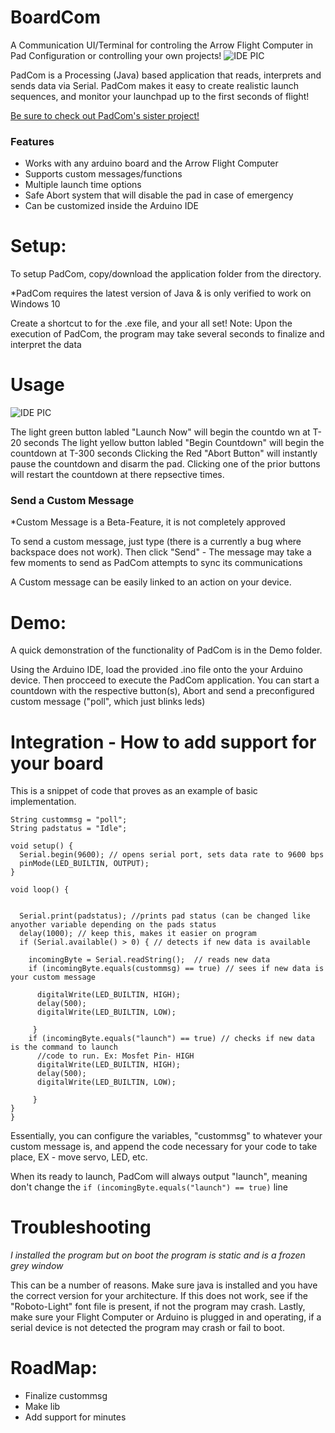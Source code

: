 # BoardCom
A Communication UI/Terminal for controling the Arrow Flight Computer in Pad Configuration or controlling your own projects!
![IDE PIC](https://i.imgur.com/Cn5pzh5.png)


PadCom is a Processing (Java) based application that reads, interprets and sends data via Serial. 
PadCom makes it easy to create realistic launch sequences, and monitor your launchpad up to the first seconds of flight!


[Be sure to check out PadCom's sister project!](https://github.com/RockoonTechnologies/BoardCom)
### Features
 - Works with any arduino board and the Arrow Flight Computer
 - Supports custom messages/functions
 - Multiple launch time options
 - Safe Abort system that will disable the pad in case of emergency
 - Can be customized inside the Arduino IDE


# Setup:
To setup PadCom, copy/download the application folder from the directory.

*PadCom requires the latest version of Java & is only verified to work on Windows 10 

Create a shortcut to for the .exe file, and your all set!
Note: Upon the execution of PadCom, the program may take several seconds to finalize and interpret the data

# Usage
![IDE PIC](https://i.imgur.com/Cn5pzh5.png)

The light green button labled "Launch Now" will begin the countdo
wn at T-20 seconds
The light yellow button labled "Begin Countdown" will begin the countdown at T-300 seconds
Clicking the Red "Abort Button" will instantly pause the countdown and disarm the pad. Clicking one of the prior buttons will restart the countdown at there repsective times.

### Send a Custom Message
 *Custom Message is a Beta-Feature, it is not completely approved 
 
 To send a custom message, just type (there is a currently a bug where backspace does not work).
 Then click "Send" - The message may take a few moments to send as PadCom attempts to sync its communications
 
 A Custom message can be easily linked to an action on your device.

# Demo:

A quick demonstration of the functionality of PadCom is in the Demo folder.

Using the Arduino IDE, load the provided .ino file onto the your Arduino device. Then procceed to execute the PadCom application.
You can start a countdown with the respective button(s), Abort and send a preconfigured custom message ("poll", which just blinks leds)



# Integration - How to add support for your board

This is a snippet of code that proves as an example of basic implementation.

```String incomingByte = ""; // for incoming serial data
String custommsg = "poll";
String padstatus = "Idle";

void setup() {
  Serial.begin(9600); // opens serial port, sets data rate to 9600 bps
  pinMode(LED_BUILTIN, OUTPUT);
}

void loop() {
 
  
  Serial.print(padstatus); //prints pad status (can be changed like anyother variable depending on the pads status
  delay(1000); // keep this, makes it easier on program
  if (Serial.available() > 0) { // detects if new data is available
    
    incomingByte = Serial.readString();  // reads new data
    if (incomingByte.equals(custommsg) == true) // sees if new data is your custom message
     
      digitalWrite(LED_BUILTIN, HIGH);
      delay(500);
      digitalWrite(LED_BUILTIN, LOW);
     
     }
    if (incomingByte.equals("launch") == true) // checks if new data is the command to launch
      //code to run. Ex: Mosfet Pin- HIGH
      digitalWrite(LED_BUILTIN, HIGH);
      delay(500);
      digitalWrite(LED_BUILTIN, LOW);
      
     }
}
}
```

Essentially, you can configure the variables, "custommsg" to whatever your custom message is, and append the code necessary for your code to take place, EX - move servo, LED, etc.

When its ready to launch, PadCom will always output "launch", meaning don't change the ```if (incomingByte.equals("launch") == true)``` line

# Troubleshooting

*I installed the program but on boot the program is static and is a frozen grey window*


   This can be a number of reasons. Make sure java is installed and you have the correct version for your architecture.
   If this does not work, see if the "Roboto-Light" font file is present, if not the program may crash.
   Lastly, make sure your Flight Computer or Arduino is plugged in and operating, if a serial device is not detected the program may crash or fail to boot.

# RoadMap:

- Finalize custommsg
- Make lib
- Add support for minutes
